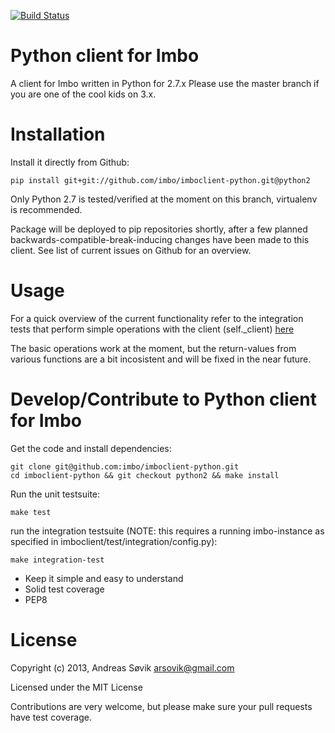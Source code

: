 [![Build Status](https://travis-ci.org/imbo/imboclient-python.svg?branch=master)](https://travis-ci.org/imbo/imboclient-python)

Python client for Imbo
======================

A client for Imbo written in Python for 2.7.x
Please use the master branch if you are one of the cool kids on 3.x.

Installation
============

Install it directly from Github:

    pip install git+git://github.com/imbo/imboclient-python.git@python2

Only Python 2.7 is tested/verified at the moment on this branch, virtualenv is recommended.

Package will be deployed to pip repositories shortly, after a few planned backwards-compatible-break-inducing changes have been made to this client. See list of current issues on Github for an overview.


Usage
=====

For a quick overview of the current functionality refer to the integration tests that perform simple operations with the client (self._client) [here](https://github.com/imbo/imboclient-python/blob/python2/imboclient/test/integration/test_client.py)

The basic operations work at the moment, but the return-values from various functions are a bit incosistent and will be fixed in the near future.


Develop/Contribute to Python client for Imbo
============================================

Get the code and install dependencies:

    git clone git@github.com:imbo/imboclient-python.git
    cd imboclient-python && git checkout python2 && make install

Run the unit testsuite:

    make test

run the integration testsuite (NOTE: this requires a running imbo-instance as specified in imboclient/test/integration/config.py):

    make integration-test

- Keep it simple and easy to understand
- Solid test coverage
- PEP8

License
=======

Copyright (c) 2013, Andreas Søvik <arsovik@gmail.com>

Licensed under the MIT License


Contributions are very welcome, but please make sure your pull requests have test coverage.
